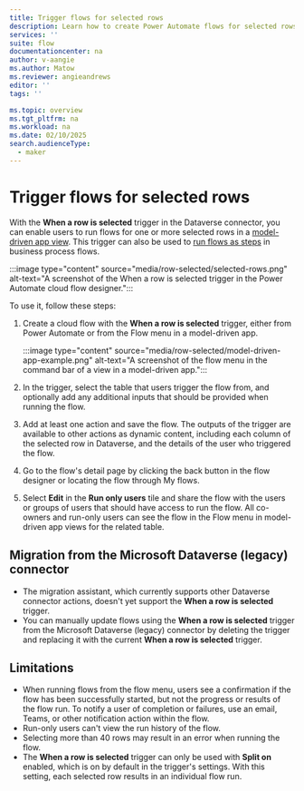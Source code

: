 ```yaml
---
title: Trigger flows for selected rows
description: Learn how to create Power Automate flows for selected rows in model-driven Power Apps and Dynamics 365 apps.
services: ''
suite: flow
documentationcenter: na
author: v-aangie
ms.author: Matow
ms.reviewer: angieandrews
editor: ''
tags: ''

ms.topic: overview
ms.tgt_pltfrm: na
ms.workload: na
ms.date: 02/10/2025
search.audienceType: 
  - maker
---
```


# Trigger flows for selected rows

With the **When a row is selected** trigger in the Dataverse connector, you can enable users to run flows for one or more selected rows in a [model-driven app view](/power-apps/maker/model-driven-apps/create-edit-views). This trigger can also be used to [run flows as steps](/power-automate/create-instant-flows) in business process flows.

:::image type="content" source="media/row-selected/selected-rows.png" alt-text="A screenshot of the When a row is selected trigger in the Power Automate cloud flow designer.":::

To use it, follow these steps:

1. Create a cloud flow with the **When a row is selected** trigger, either from Power Automate or from the Flow menu in a model-driven app.

   :::image type="content" source="media/row-selected/model-driven-app-example.png" alt-text="A screenshot of the flow menu in the command bar of a view in a model-driven app.":::

1. In the trigger, select the table that users trigger the flow from, and optionally add any additional inputs that should be provided when running the flow. 
1. Add at least one action and save the flow. The outputs of the trigger are available to other actions as dynamic content, including each column of the selected row in Dataverse, and the details of the user who triggered the flow.
1. Go to the flow's detail page by clicking the back button in the flow designer or locating the flow through My flows. 
1. Select **Edit** in the **Run only users** tile and share the flow with the users or groups of users that should have access to run the flow. All co-owners and run-only users can see the flow in the Flow menu in model-driven app views for the related table.

## Migration from the Microsoft Dataverse (legacy) connector

* The migration assistant, which currently supports other Dataverse connector actions, doesn't yet support the **When a row is selected** trigger.
* You can manually update flows using the **When a row is selected** trigger from the Microsoft Dataverse (legacy) connector by deleting the trigger and replacing it with the current **When a row is selected** trigger.

## Limitations

* When running flows from the flow menu, users see a confirmation if the flow has been successfully started, but not the progress or results of the flow run. To notify a user of completion or failures, use an email, Teams, or other notification action within the flow.
* Run-only users can't view the run history of the flow.
* Selecting more than 40 rows may result in an error when running the flow.
* The **When a row is selected** trigger can only be used with **Split on** enabled, which is on by default in the trigger's settings. With this setting, each selected row results in an individual flow run.